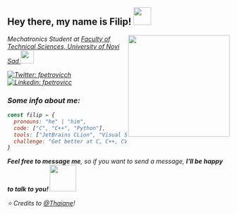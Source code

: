 <h2> Hey there, my name is Filip! <img src="https://media.giphy.com/media/3owyplYLWlGFQk9mF2/giphy.gif" width="40"></h2>
<img align='right' src="https://media.giphy.com/media/kBrSH5C4ps9nyNDo4S/giphy.gif" width="230">
<p><em>Mechatronics Student at <a href="https://www.ftn.uns.ac.rs/" target="_blank" rel="noopener noreferrer">Faculty of Technical Sciences, University of Novi Sad </a><img src="https://media.giphy.com/media/h4x6RMBru1Mx7zLWko/giphy.gif" width="30">

[![Twitter: fpetrovicch](https://img.shields.io/twitter/follow/fpetrovicch?style=social)](https://twitter.com/fpetrovicch)
[![Linkedin: fpetrovicc](https://img.shields.io/badge/-fpetrovicc-blue?style=flat-square&logo=Linkedin&logoColor=white&link=https://www.linkedin.com/in/fpetrovicc/)](https://www.linkedin.com/in/fpetrovicc/)

### Some info about me: 

```javascript
const filip = {
  pronouns: "he" | "him",
  code: ["C", "C++", "Python"],
  tools: ["JetBrains CLion", "Visual Studio Code", "Autodesk Fusion 360"],
  challenge: "Get better at C, C++, CV, Embedded"
}
```

<em><b>Feel free to message me</b>, so if you want to send a message, <b>I'll be happy to talk to you! </b></em><img src="https://media.giphy.com/media/cIn5fTcjnKhStIeAef/giphy.gif" width="60"> 

⭐️ Credits to [@Thaiane](https://github.com/Thaiane)!
